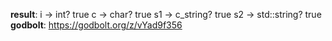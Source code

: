 **result**:
i -> int? true
c -> char? true
s1 -> c_string? true
s2 -> std::string? true
**godbolt**: https://godbolt.org/z/vYad9f356
